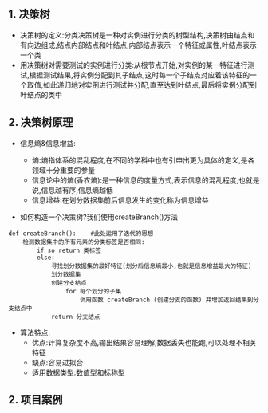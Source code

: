 ## 1. 决策树

* 决策树的定义:分类决策树是一种对实例进行分类的树型结构,决策树由结点和有向边组成,结点内部结点和叶结点,内部结点表示一个特征或属性,叶结点表示一个类
* 用决策树对需要测试的实例进行分类:从根节点开始,对实例的某一特征进行测试,根据测试结果,将实例分配到其子结点,这时每一个子结点对应着该特征的一个取值,如此递归地对实例进行测试并分配,直至达到叶结点,最后将实例分配到叶结点的类中

## 2. 决策树原理

* 信息熵&信息增益:
    * 熵:熵指体系的混乱程度,在不同的学科中也有引申出更为具体的定义,是各领域十分重要的参量
    * 信息论中的熵(香农熵):是一种信息的度量方式,表示信息的混乱程度,也就是说,信息越有序,信息熵越低
    * 信息增益:在划分数据集前后信息发生的变化称为信息增益

* 如何构造一个决策树?我们使用createBranch()方法

```
def createBranch():    #此处运用了迭代的思想
    检测数据集中的所有元素的分类标签是否相同:
        if so return 类标签
        else:
            寻找划分数据集的最好特征(划分后信息熵最小,也就是信息增益最大的特征)
            划分数据集
            创建分支结点
                for 每个划分的子集
                    调用函数 createBranch (创建分支的函数) 并增加返回结果到分支结点中
            return 分支结点
```

* 算法特点:
    * 优点:计算复杂度不高,输出结果容易理解,数据丢失也能跑,可以处理不相关特征
    * 缺点:容易过拟合
    * 适用数据类型:数值型和标称型

## 2. 项目案例
